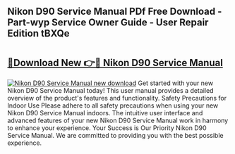 ## Nikon D90 Service Manual PDf Free Download - Part-wyp Service Owner Guide - User Repair Edition tBXQe

# <h2><a href="http://cf18370.oget.top/?id=Nikon+D90+Service+Manual">🔗Download New 👉🔴 Nikon D90 Service Manual</a></h2>

[![Nikon D90 Service Manual new download](https://i.imgur.com/5g1atiW.png)](http://cf18370.oget.top/?id=Nikon+D90+Service+Manual)
Get started with your new Nikon D90 Service Manual today! This user manual provides a detailed overview of the product's features and functionality. Safety Precautions for Indoor Use Please adhere to all safety precautions when using your new Nikon D90 Service Manual indoors. The intuitive user interface and advanced features of your new Nikon D90 Service Manual work in harmony to enhance your experience. Your Success is Our Priority Nikon D90 Service Manual. We are committed to providing you with the best possible experience.
